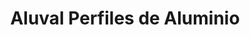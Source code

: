 ---
title: "Aluval Perfiles de Aluminio"
url: /picanya/aluval-perfiles-de-aluminio/
shop: comercio
---